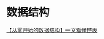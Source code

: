 # 数据结构
[【从零开始的数据结构】一文看懂链表](http://mp.weixin.qq.com/s?__biz=MzkyMTI2MTk0Ng==&mid=2247483668&idx=1&sn=e292bac52de4ab76e04a14ca5e397422&chksm=c1870301f6f08a1758c33dacde6481a7f2097c25d9dd61d77023aed5e356d6b3184724e4c413&scene=21#wechat_redirect)




